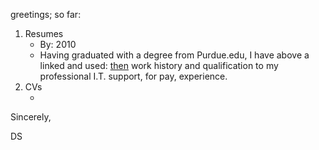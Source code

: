 greetings; so far:

<ol>
  <li>Resumes 
    <ul>
       <li>
         By: <a href:'https://github.com/david-c-surbey/help-wanted-answer/blob/work-as/.github/workflows/circa_Win7_my2010_Resume.pdf' link:true>2010</a>
       </li>
       <li>
         Having graduated with a degree from Purdue.edu, I have above a linked and used: <u>then</u> work history and qualification to my professional I.T. support, for pay, experience.
       </li>
    </ul>
  </li>
  <li>CVs
    <ul>
       <li> </li>
    </ul>
  </li>
</ol>

 
Sincerely,

DS
